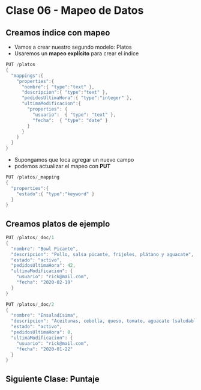 # Clase 06 - Mapeo de Datos

## Creamos índice con mapeo
- Vamos a crear nuestro segundo modelo: Platos
- Usaremos un **mapeo explícito** para crear el índice

```java
PUT /platos
{
  "mappings":{
    "properties":{
      "nombre":{ "type":"text" },
      "descripcion":{ "type":"text" },
      "pedidosUltimaHora":{ "type":"integer" },
      "ultimaModificacion":{
        "properties": {
          "usuario":  { "type": "text" },
          "fecha":  { "type": "date" }
        }
      }
    }
  }
}
```

- Supongamos que toca agregar un nuevo campo
- podemos actualizar el mapeo con **PUT**

```java
PUT /platos/_mapping
{
  "properties":{
    "estado":{ "type":"keyword" }
  }
}
```

## Creamos platos de ejemplo

```java
PUT /platos/_doc/1
{
  "nombre": "Bowl Picante",
  "descripcion": "Pollo, salsa picante, frijoles, plátano y aguacate",
  "estado": "activo",
  "pedidosUltimaHora": 42,
  "ultimaModificacion": {
    "usuario": "rick@mail.com",
    "fecha": "2020-02-19"
  }
}
```

```java
PUT /platos/_doc/2
{
  "nombre": "Ensaladísima",
  "descripcion": "Aceitunas, cebolla, queso, tomate, aguacate (saludable)",
  "estado": "activo",
  "pedidosUltimaHora": 0,
  "ultimaModificacion": {
    "usuario": "rick@mail.com",
    "fecha": "2020-01-22"
  }
}
```

## Siguiente Clase: Puntaje
